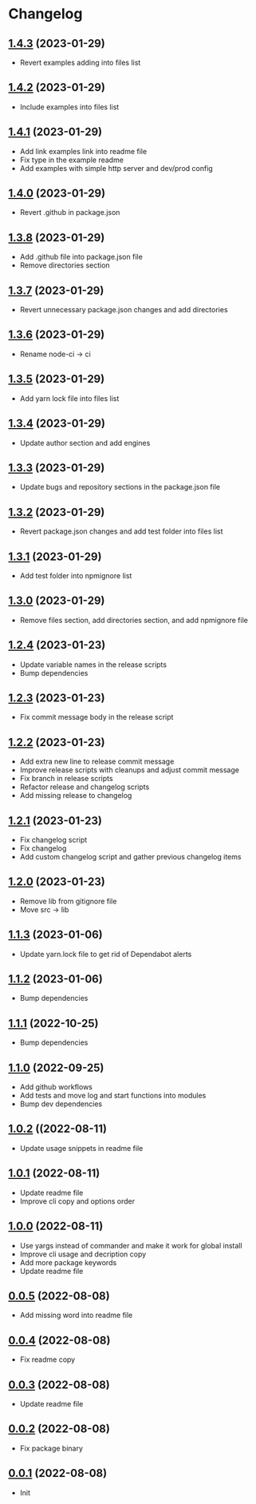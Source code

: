 # Changelog

## [1.4.3](https://github.com/alexzel/pm2-devmon/compare/v1.4.2...v1.4.3) (2023-01-29)

  * Revert examples adding into files list

## [1.4.2](https://github.com/alexzel/pm2-devmon/compare/v1.4.1...v1.4.2) (2023-01-29)

  * Include examples into files list

## [1.4.1](https://github.com/alexzel/pm2-devmon/compare/v1.4.0...v1.4.1) (2023-01-29)

  * Add link examples link into readme file
  * Fix type in the example readme
  * Add examples with simple http server and dev/prod config

## [1.4.0](https://github.com/alexzel/pm2-devmon/compare/v1.3.8...v1.4.0) (2023-01-29)

  * Revert .github in package.json

## [1.3.8](https://github.com/alexzel/pm2-devmon/compare/v1.3.7...v1.3.8) (2023-01-29)

  * Add .github file into package.json file
  * Remove directories section

## [1.3.7](https://github.com/alexzel/pm2-devmon/compare/v1.3.6...v1.3.7) (2023-01-29)

  * Revert unnecessary package.json changes and add directories

## [1.3.6](https://github.com/alexzel/pm2-devmon/compare/v1.3.5...v1.3.6) (2023-01-29)

  * Rename node-ci -> ci

## [1.3.5](https://github.com/alexzel/pm2-devmon/compare/v1.3.4...v1.3.5) (2023-01-29)

  * Add yarn lock file into files list

## [1.3.4](https://github.com/alexzel/pm2-devmon/compare/v1.3.3...v1.3.4) (2023-01-29)

  * Update author section and add engines

## [1.3.3](https://github.com/alexzel/pm2-devmon/compare/v1.3.2...v1.3.3) (2023-01-29)

  * Update bugs and repository sections in the package.json file

## [1.3.2](https://github.com/alexzel/pm2-devmon/compare/v1.3.1...v1.3.2) (2023-01-29)

  * Revert package.json changes and add test folder into files list

## [1.3.1](https://github.com/alexzel/pm2-devmon/compare/v1.3.0...v1.3.1) (2023-01-29)

  * Add test folder into npmignore list

## [1.3.0](https://github.com/alexzel/pm2-devmon/compare/v1.2.4...v1.3.0) (2023-01-29)

  * Remove files section, add directories section, and add npmignore file

## [1.2.4](https://github.com/alexzel/pm2-devmon/compare/v1.2.3...v1.2.4) (2023-01-23)

  * Update variable names in the release scripts
  * Bump dependencies

## [1.2.3](https://github.com/alexzel/pm2-devmon/compare/v1.2.2...v1.2.3) (2023-01-23)

  * Fix commit message body in the release script

## [1.2.2](https://github.com/alexzel/pm2-devmon/compare/v1.2.1...v1.2.2) (2023-01-23)

  * Add extra new line to release commit message
  * Improve release scripts with cleanups and adjust commit message
  * Fix branch in release scripts
  * Refactor release and changelog scripts
  * Add missing release to changelog

## [1.2.1](https://github.com/alexzel/pm2-devmon/compare/v1.2.0...v1.2.1) (2023-01-23)

  * Fix changelog script
  * Fix changelog
  * Add custom changelog script and gather previous changelog items

## [1.2.0](https://github.com/alexzel/pm2-devmon/compare/v1.1.3...v1.2.0) (2023-01-23)

  * Remove lib from gitignore file
  * Move src -> lib

## [1.1.3](https://github.com/alexzel/pm2-devmon/compare/v1.1.2...v1.1.3) (2023-01-06)

  * Update yarn.lock file to get rid of Dependabot alerts

## [1.1.2](https://github.com/alexzel/pm2-devmon/compare/v1.1.1...v1.1.2) (2023-01-06)

  * Bump dependencies

## [1.1.1](https://github.com/alexzel/pm2-devmon/compare/v1.1.0...v1.1.1) (2022-10-25)

  * Bump dependencies

## [1.1.0](https://github.com/alexzel/pm2-devmon/compare/v1.0.2...v1.1.0) (2022-09-25)

  * Add github workflows
  * Add tests and move log and start functions into modules
  * Bump dev dependencies

## [1.0.2](https://github.com/alexzel/pm2-devmon/compare/v1.0.1...v1.0.2) ((2022-08-11)

  * Update usage snippets in readme file

## [1.0.1](https://github.com/alexzel/pm2-devmon/compare/v1.0.0...v1.0.1) (2022-08-11)

  * Update readme file
  * Improve cli copy and options order

## [1.0.0](https://github.com/alexzel/pm2-devmon/compare/v0.0.5...v1.0.0) (2022-08-11)

  * Use yargs instead of commander and make it work for global install
  * Improve cli usage and decription copy
  * Add more package keywords
  * Update readme file

## [0.0.5](https://github.com/alexzel/pm2-devmon/compare/v0.0.4...v0.0.5) (2022-08-08)

  * Add missing word into readme file

## [0.0.4](https://github.com/alexzel/pm2-devmon/compare/v0.0.3...v0.0.4) (2022-08-08)

  * Fix readme copy

## [0.0.3](https://github.com/alexzel/pm2-devmon/compare/v0.0.2...v0.0.3) (2022-08-08)

  * Update readme file

## [0.0.2](https://github.com/alexzel/pm2-devmon/compare/v0.0.1...v0.0.2) (2022-08-08)

  * Fix package binary

## [0.0.1](https://github.com/alexzel/pm2-devmon/commit/82cc2b3) (2022-08-08)


  * Init
